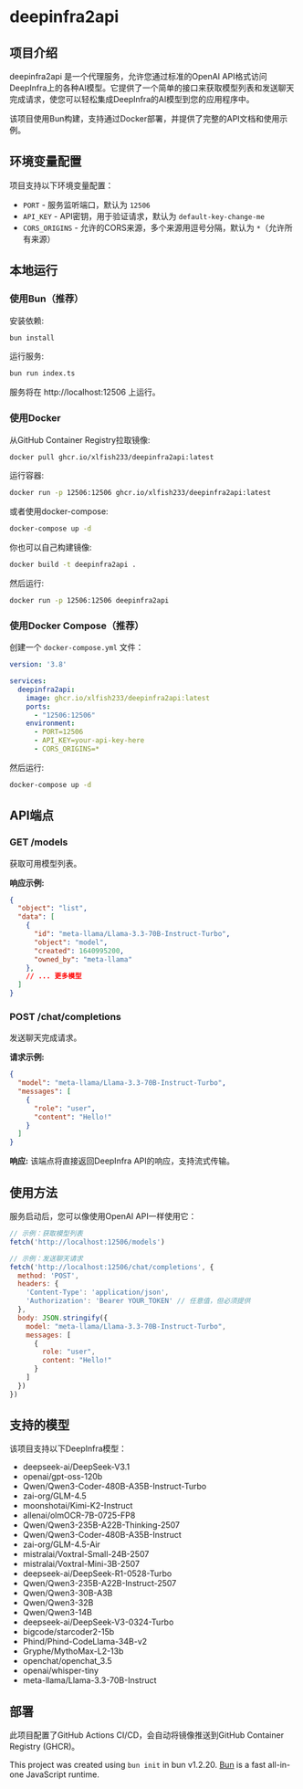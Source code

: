 # deepinfra2api

## 项目介绍

deepinfra2api 是一个代理服务，允许您通过标准的OpenAI API格式访问DeepInfra上的各种AI模型。它提供了一个简单的接口来获取模型列表和发送聊天完成请求，使您可以轻松集成DeepInfra的AI模型到您的应用程序中。

该项目使用Bun构建，支持通过Docker部署，并提供了完整的API文档和使用示例。

## 环境变量配置

项目支持以下环境变量配置：

- `PORT` - 服务监听端口，默认为 `12506`
- `API_KEY` - API密钥，用于验证请求，默认为 `default-key-change-me`
- `CORS_ORIGINS` - 允许的CORS来源，多个来源用逗号分隔，默认为 `*`（允许所有来源）

## 本地运行

### 使用Bun（推荐）

安装依赖:

```bash
bun install
```

运行服务:

```bash
bun run index.ts
```

服务将在 http://localhost:12506 上运行。

### 使用Docker

从GitHub Container Registry拉取镜像:

```bash
docker pull ghcr.io/xlfish233/deepinfra2api:latest
```

运行容器:

```bash
docker run -p 12506:12506 ghcr.io/xlfish233/deepinfra2api:latest
```

或者使用docker-compose:

```bash
docker-compose up -d
```

你也可以自己构建镜像:

```bash
docker build -t deepinfra2api .
```

然后运行:

```bash
docker run -p 12506:12506 deepinfra2api
```

### 使用Docker Compose（推荐）

创建一个 `docker-compose.yml` 文件：

```yaml
version: '3.8'

services:
  deepinfra2api:
    image: ghcr.io/xlfish233/deepinfra2api:latest
    ports:
      - "12506:12506"
    environment:
      - PORT=12506
      - API_KEY=your-api-key-here
      - CORS_ORIGINS=*
```

然后运行:

```bash
docker-compose up -d
```

## API端点

### GET /models

获取可用模型列表。

**响应示例:**
```json
{
  "object": "list",
  "data": [
    {
      "id": "meta-llama/Llama-3.3-70B-Instruct-Turbo",
      "object": "model",
      "created": 1640995200,
      "owned_by": "meta-llama"
    },
    // ... 更多模型
  ]
}
```

### POST /chat/completions

发送聊天完成请求。

**请求示例:**
```json
{
  "model": "meta-llama/Llama-3.3-70B-Instruct-Turbo",
  "messages": [
    {
      "role": "user",
      "content": "Hello!"
    }
  ]
}
```

**响应:**
该端点将直接返回DeepInfra API的响应，支持流式传输。

## 使用方法

服务启动后，您可以像使用OpenAI API一样使用它：

```javascript
// 示例：获取模型列表
fetch('http://localhost:12506/models')

// 示例：发送聊天请求
fetch('http://localhost:12506/chat/completions', {
  method: 'POST',
  headers: {
    'Content-Type': 'application/json',
    'Authorization': 'Bearer YOUR_TOKEN' // 任意值，但必须提供
  },
  body: JSON.stringify({
    model: "meta-llama/Llama-3.3-70B-Instruct-Turbo",
    messages: [
      {
        role: "user",
        content: "Hello!"
      }
    ]
  })
})
```

## 支持的模型

该项目支持以下DeepInfra模型：

- deepseek-ai/DeepSeek-V3.1
- openai/gpt-oss-120b
- Qwen/Qwen3-Coder-480B-A35B-Instruct-Turbo
- zai-org/GLM-4.5
- moonshotai/Kimi-K2-Instruct
- allenai/olmOCR-7B-0725-FP8
- Qwen/Qwen3-235B-A22B-Thinking-2507
- Qwen/Qwen3-Coder-480B-A35B-Instruct
- zai-org/GLM-4.5-Air
- mistralai/Voxtral-Small-24B-2507
- mistralai/Voxtral-Mini-3B-2507
- deepseek-ai/DeepSeek-R1-0528-Turbo
- Qwen/Qwen3-235B-A22B-Instruct-2507
- Qwen/Qwen3-30B-A3B
- Qwen/Qwen3-32B
- Qwen/Qwen3-14B
- deepseek-ai/DeepSeek-V3-0324-Turbo
- bigcode/starcoder2-15b
- Phind/Phind-CodeLlama-34B-v2
- Gryphe/MythoMax-L2-13b
- openchat/openchat_3.5
- openai/whisper-tiny
- meta-llama/Llama-3.3-70B-Instruct

## 部署

此项目配置了GitHub Actions CI/CD，会自动将镜像推送到GitHub Container Registry (GHCR)。

This project was created using `bun init` in bun v1.2.20. [Bun](https://bun.com) is a fast all-in-one JavaScript runtime.